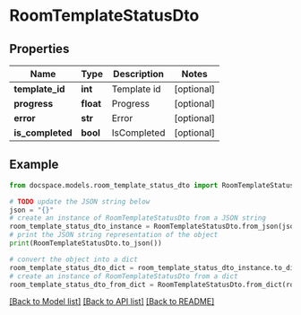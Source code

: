 # RoomTemplateStatusDto


## Properties

Name | Type | Description | Notes
------------ | ------------- | ------------- | -------------
**template_id** | **int** | Template id | [optional] 
**progress** | **float** | Progress | [optional] 
**error** | **str** | Error | [optional] 
**is_completed** | **bool** | IsCompleted | [optional] 

## Example

```python
from docspace.models.room_template_status_dto import RoomTemplateStatusDto

# TODO update the JSON string below
json = "{}"
# create an instance of RoomTemplateStatusDto from a JSON string
room_template_status_dto_instance = RoomTemplateStatusDto.from_json(json)
# print the JSON string representation of the object
print(RoomTemplateStatusDto.to_json())

# convert the object into a dict
room_template_status_dto_dict = room_template_status_dto_instance.to_dict()
# create an instance of RoomTemplateStatusDto from a dict
room_template_status_dto_from_dict = RoomTemplateStatusDto.from_dict(room_template_status_dto_dict)
```
[[Back to Model list]](../README.md#documentation-for-models) [[Back to API list]](../README.md#documentation-for-api-endpoints) [[Back to README]](../README.md)


